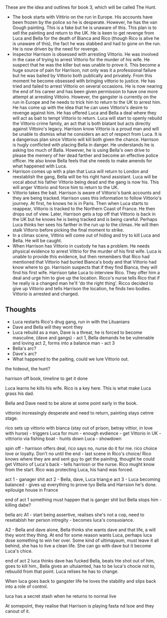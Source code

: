 These are the idea and outlines for book 3, which will be called The Hunt. 


- The book starts with Vittirio on the run in Europe. His accounts have been frozen by the police so he is desperate. However, he has the van Gough painting. This is a fake but he is unaware of this. This plan is to sell the painting and return to the UK. He is keen to get revenge from Luca and Bella for the death of Bianca and Rico (though Rico is alive he is unaware of this), the fact he was stabbed and had to gone on the run. He is now driven by the need for revenge. 
- Inspector Harrison is obsessed with arresting Vittorio. He was involved in the case of trying to arrest Vittorio for the murder of his wife. He suspect that he was the killer but was unable to prove it. This become a huge source of pain for Harrison, not only was it a professional failure but he was baited by Vittorio both publically and privately. From this moment he become obsessed with bringing vittorio to justice. He has tried and failed to arrest Vittorio on several occasions. He is now nearing the end of his career and has been given permission to have one more attempt at arresting Vittoiro. However, the gangster is currently on the run in Europe and he needs to trick him to return to the UK to arrest him. He has come up with the idea that he can uses Vittorio's desire to revenge against him. He has offered Luca and Bella a deal where they will act as bait to tempt Vittorio to return. Luca will start to openly rebuild the Vittorio crime family, an act that is both blatant but acts directly against Vittoiro's legacy. Harrison know Vittorio is a proud man and will be unable to dismiss what he considers an act of respect from Luca. It is a dangerous plan since Vittorio will kill both given the chance. Harrison is hugly conflicted with placing Bella in danger. He understands he is asking too much of Balla. However, he is using Bella's own drive to please the memery of her dead farther and become an effective police officer. He also know Bella feels that she needs to make amends for what happened with Luca. 
- Harrison comes up with a plan that Luca will return to London and reestablish the gang, Bella will be his right hand assistant. Luca will be vocal about his father Vittorio being dead and the gang is now his. This will anger Vittorio and force him to return to the UK.
- Vittorio takes the bait. Harrison is aware of Vittorio's bank accounts and they are being tracked. Harrison uses this information to follow Vittorio's journey. At first, he knows he is in Paris. Then when Luca starts to reappear, Vittorio is tracked to the Northern Coast of France. He then drops out of view. Later, Harrison gets a top off that Vittorio is back in the UK but he knows he is being tracked and is being careful. Perhaps Luca thinks her sees his farther in the run up to the climax. He will then stalk Vittorio before picking the final moment to strike. 
- In a climax scene, Vittirio will come out of hiding and try to kill Luca and Bella. He will be caught. 
- When Harrison has Vittorio in custody he has a problem. He needs physical evidence to arrest Vittrio for the murder of his first wife. Luca is unable to provide this evidence, but then remembers that Rico had mentioned that Vittorio had buried Bianca's body and that Vittorio had know where to go. Harrisoin suspects that if they find Bianca, they will find his first wife. Harrison take Luca to interview Rico. They offer him a deal and urge him to give up the location. Ricco's nurse tells Rico that if he really is a changed man he'll 'do the right thing'. Ricco decided to give up Vittorio and tells Harrison the location, he finds two bodies. Vittorio is arrested and charged. 
  





## Thoughts 

- Luca restarts Rico's drug gang, run in with the Lituanians
- Dave and Bella will they wont they
- Luca rebuild as a man, Dave is a threat, he is forced to become masculine, (dave and gangs) - act 1, Bella demands he be vulrenable and loving act 2, forms into a balance man - act 3
- Bella's arc?
- Dave's arc?
- What happened to the paiting, could we lure Vittorio out. 


the hideout, the hunt?

harrison off book, timeline to get it done



Luca learns he kills his wife. Rico is a key here. This is what make Luca grass his dad. 

Bella and Dave need to be alone at some point early in the book. 

vittorioi increasingly desperate and need to return, painting stays cetnre stage. 

rico sets up vittorio with bianca (stay out of prison, betray vittior, in love with hurse) - triggers Luca for mum - enough evdience - get Vittorio in UK - vittriorio via fishing boat - hunts down Luca - showdown 


spin off - harrison offers deal, rico says no, nurse do it for me. rico choice love or loyalty. Don't no until the end - last scene in Rico's choice/ 
Rico knows where they are and sent guy to get the painitng, thought he could get Vittoiro of Luca's back - tells harriosn or the nurse. Rico mught know from the start. Rico was protecting Luca, his hand was forced. 



act 1 - ganager shit
act 2 - Bella, dave, Luca triang;e
act 3 - Luca becoming balanced - gives up everything to prove tyo Bella and Harrsion he's done. epilouige house in France 


end of act 1 something must happen that is ganger shit but Bella stops him - killing dabe? 

bella arc
A1 - start being assertive, realises she's not a cop, need to resetablsh her person intregity - becomes luca's consuoiance. 

A2 - Bella and dave alone, Bella thinks she wants dave and that life, a will they wont they thing. At end for some reason wants Luca, perhaps luca dose something to win her over. Some kind of ultimayaum, must leave it all behind, she has to live a clean life. She can go with dave but it become Luca's chice. 

end of act 2 luca thinks dave has fucked Bella, beats hte shot out of him, goes to kill him., Bella gives an ultuiamted, has to be luca's chocie not to, rebuuild from that point. Luca relises he has to change. 

When luca goes back to gangster life he loves the stability and slips back into a role of control. 

luca has a secret stash when he returns to normal live

At somepoint, they realise that Harrison is playing fasta nd lsoe and they canout of it. 